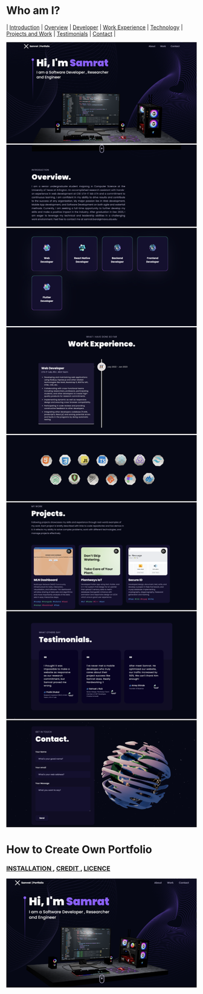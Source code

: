 # Who am I?
 | [Introduction](./public/demo/1.png "Intro") |
[Overview](./public/demo/2.png "Overview") |
[Developer](./public/demo/3.png "Developer") |
[Work Experience](./public/demo/4.png "Work Experience") |
[Technology](./public/demo/5.png "Technology") |
[Projects and Work](./public/demo/6.png "Projects and Work") |
[Testimonials](./public/demo/7.png "Testimonials") |
[Contact](./public/demo/8.png "Contact") |



![Introduction](./public/demo/1.png "Intro")
![Overview](./public/demo/2.png "Overview")
![Developer](./public/demo/3.png "Developer")
![Work Experience](./public/demo/4.png "Work Experience")
![Technology](./public/demo/5.png "Technology")
![Projects and Work](./public/demo/6.png "Projects and Work")
![Testimonials](./public/demo/7.png "Testimonials")
![Contact](./public/demo/8.png "Contact")


# How to Create Own Portfolio
### [ INSTALLATION ](./README.md), [ CREDIT ](./README.md), [LICENCE](./LICENCE)

![Introduction](./public/intro.png "This is me")

